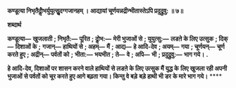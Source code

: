 **कण्डूत्या निभृतैर्दोॢभर्युयुत्सुॢदग्गजानहम् ।** **आद्यायां चूर्णयन्नद्रीन्भीतास्तेऽपि प्रदुद्रुवु: ॥ ७॥** 

**शब्दार्थ** 

**कण्डूत्या—** **खुजलाती** **; निभृतै:—** **पूरित** **; दोॢभ:—** **मेरी भुजाओं से** **; युयुत्सु:—** **लडऩे के लिए उत्सुक** **; दिक्—** **दिशाओं के** **;** **गजान्—** **हाथियों से** **; अहम्—** **मैं** **; आद्य—** **हे आदि-देव** **; अयम्—** **गया** **; चूर्णयन्—** **चूर्ण करते हुए** **; अद्रीन्—** **पर्वतों को** **;** **भीता:—** **भयभीत** **; ते—** **वे** **; अपि—** **भी** **; प्रदुद्रुवु:—** **भाग गये।** **.** 

**हे आदि-देव, दिशाओं पर शासन करने वाले हाथियों से लडऩे के लिए उत्सुक मैं युद्ध के** **लिए खुजला रही अपनी भुजाओं से पर्वतों को चूर करते हुए आगे बढ़ता गया। किन्तु वे बड़े** **बड़े हाथी भी डर के मारे भाग गये।** **** 